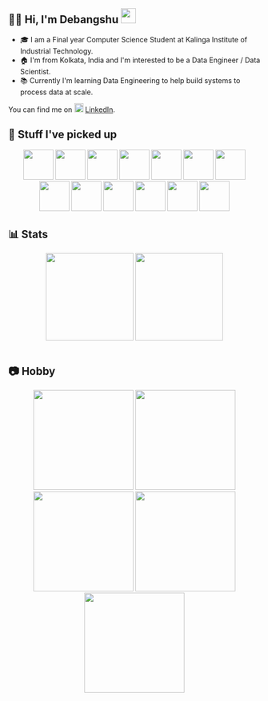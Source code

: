 ## 👨‍💻 Hi, I'm Debangshu <img src="https://raw.githubusercontent.com/MartinHeinz/MartinHeinz/master/wave.gif" width="30px">

* 🎓 I am a Final year Computer Science Student at Kalinga Institute of Industrial Technology.
* 🏠 I'm from Kolkata, India and I'm interested to be a Data Engineer / Data Scientist.
* 📚 Currently I'm learning Data Engineering to help build systems to process data at scale.

You can find me on <img src="https://cdn.jsdelivr.net/gh/devicons/devicon/icons/linkedin/linkedin-original.svg" height="18px"/> [LinkedIn](https://www.linkedin.com/in/debangshubh/).

## 🚀 Stuff I've picked up
<p align="center">
	    <img src="https://cdn.jsdelivr.net/gh/devicons/devicon/icons/python/python-original.svg" height="60px" />
	    <img src="https://cdn.jsdelivr.net/gh/devicons/devicon/icons/javascript/javascript-original.svg" height="60px" />
	    <img src="https://cdn.jsdelivr.net/gh/devicons/devicon/icons/react/react-original.svg" height="60px" />
	    <img src="https://cdn.jsdelivr.net/gh/devicons/devicon/icons/flask/flask-original.svg" height="60px"/>
	    <img src="https://cdn.jsdelivr.net/gh/devicons/devicon/icons/postgresql/postgresql-original.svg" height="60px"/>
	    <img src="https://cdn.jsdelivr.net/gh/devicons/devicon/icons/mongodb/mongodb-original.svg" height="60px"/>
	    <img src="https://cdn.jsdelivr.net/gh/devicons/devicon/icons/docker/docker-original.svg" height="60px" />
	    <img src="https://cdn.jsdelivr.net/gh/devicons/devicon/icons/jupyter/jupyter-original.svg" height="60px" />
	    <img src="https://cdn.jsdelivr.net/gh/devicons/devicon/icons/git/git-original.svg" height="60px" />
	    <img src="https://cdn.jsdelivr.net/gh/devicons/devicon/icons/linux/linux-original.svg" height="60px" />
	    <img src="https://cdn.jsdelivr.net/gh/devicons/devicon/icons/numpy/numpy-original.svg" height="60px" />
	    <img src="https://cdn.jsdelivr.net/gh/devicons/devicon/icons/pandas/pandas-original.svg" height="60px" />
	    <img src="https://cdn.jsdelivr.net/gh/devicons/devicon/icons/tensorflow/tensorflow-original.svg" height="60px" />  	
</p>

## 📊 Stats

<p align="center">
	<img src="https://github-readme-stats.vercel.app/api?username=DebangshuB&count_private=true&show_icons=true&theme=gruvbox" height="175px">
	<img src="https://github-readme-stats.vercel.app/api/top-langs/?username=anuraghazra&layout=compact&show_icons=true&theme=gruvbox"  height="175px">
</p>
<p align="center">
	<img src="">
</p>

## 📷 Hobby
<p align="center">
	<img src="https://instagram.fccu15-1.fna.fbcdn.net/v/t51.2885-15/46664047_2447117785515254_3108798156178049252_n.jpg?stp=dst-jpg_e35&_nc_ht=instagram.fccu15-1.fna.fbcdn.net&_nc_cat=102&_nc_ohc=mOFD-0RoHOoAX_ACg91&edm=ALQROFkBAAAA&ccb=7-5&ig_cache_key=MTk0MDA4MjMxOTExMDg0ODIyMQ%3D%3D.2-ccb7-5&oh=00_AfBh4iHHzKZqB0DFgTR2CyVOSAHz_5ykNYuWOBEMact4og&oe=6383814A&_nc_sid=30a2ef" height="200px">
	<img src="https://instagram.fccu15-1.fna.fbcdn.net/v/t51.2885-15/84183475_225631691807235_6777455530121903729_n.jpg?stp=dst-jpg_e35_p480x480&_nc_ht=instagram.fccu15-1.fna.fbcdn.net&_nc_cat=103&_nc_ohc=H2vlexqm03IAX_jTFP3&edm=ALQROFkBAAAA&ccb=7-5&ig_cache_key=MjIzNzk3NjQ2NzkwNDMwNTYzNQ%3D%3D.2-ccb7-5&oh=00_AfA5RxNeHsLD1x5rWnY68q1nA3q3J-oFrphVHwJun6JSyA&oe=6384FEE7&_nc_sid=30a2ef" height="200px">
	<img src="https://instagram.fccu15-1.fna.fbcdn.net/v/t51.2885-15/72232142_768388880327296_4096316058789746610_n.jpg?stp=dst-jpg_e35_p480x480&_nc_ht=instagram.fccu15-1.fna.fbcdn.net&_nc_cat=104&_nc_ohc=kqqSfkfkK4wAX-0FDLf&edm=ALQROFkBAAAA&ccb=7-5&ig_cache_key=MjE2NzcxNTk5NDE3OTU5OTk1OA%3D%3D.2-ccb7-5&oh=00_AfCpgp1momxtbpuuX97UdKZxfhGEozyGuKD0RKc1EtJR1A&oe=63856B18&_nc_sid=30a2ef" height="200px">
	<img src="https://instagram.fccu15-1.fna.fbcdn.net/v/t51.2885-15/82305334_606951213182629_619180666048895245_n.jpg?stp=dst-jpg_e35_p480x480&_nc_ht=instagram.fccu15-1.fna.fbcdn.net&_nc_cat=101&_nc_ohc=A96iFaAZ6B4AX_YvZwD&edm=ALQROFkBAAAA&ccb=7-5&ig_cache_key=MjIzNDkyMjkyOTQ3MTI2ODA5Mw%3D%3D.2-ccb7-5&oh=00_AfC8iR-d9LVJfmElkO_ehvYzMoec_r_0biK28MpI9h1FXg&oe=638475CD&_nc_sid=30a2ef" height="200px">
	<img src="https://instagram.fccu15-1.fna.fbcdn.net/v/t51.2885-15/47584779_452686798601861_1065717746754631878_n.jpg?stp=dst-jpg_e35&_nc_ht=instagram.fccu15-1.fna.fbcdn.net&_nc_cat=105&_nc_ohc=9_fxQV9-RtQAX-0ocB8&edm=ALQROFkBAAAA&ccb=7-5&ig_cache_key=MTk0MjE1NTQyMjA5NTc1Mzg1OA%3D%3D.2-ccb7-5&oh=00_AfDGBFdZrOPrrJv_GYCY6qPoQaRlpnydMTloQ9GzRd8RxQ&oe=6383D376&_nc_sid=30a2ef" height="200px">
</p>
